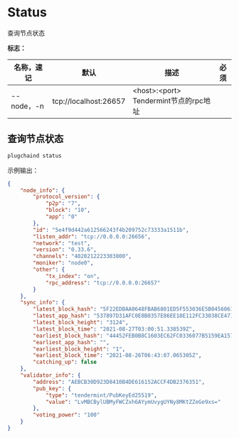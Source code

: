 # Status

查询节点状态

**标志：**

| 名称，速记 | 默认                  | 描述                                    | 必须 |
| ---------- | --------------------- | --------------------------------------- | ---- |
| --node，-n | tcp://localhost:26657 | \<host>:\<port> Tendermint节点的rpc地址 |      |

## 查询节点状态

```bash
plugchaind status
```

示例输出：

```json
{
    "node_info": {
        "protocol_version": {
            "p2p": "7",
            "block": "10",
            "app": "0"
        },
        "id": "5e4f9d442a612566243f4b209752c73333a1511b",
        "listen_addr": "tcp://0.0.0.0:26656",
        "network": "test",
        "version": "0.33.6",
        "channels": "4020212223303800",
        "moniker": "node0",
        "other": {
            "tx_index": "on",
            "rpc_address": "tcp://0.0.0.0:26657"
        }
    },
    "sync_info": {
        "latest_block_hash": "5F22EDBAA0648FBAB6801ED5F553036E5B045606168A35839B20D55B9F6E06F3",
        "latest_app_hash": "537897D31AFC0E8B0357E86EE18E112FC33038CE471E4C715C6C414A2ADB6761",
        "latest_block_height": "3124",
        "latest_block_time": "2021-08-27T03:00:51.338539Z",
        "earliest_block_hash": "44452FEB0B8C1603EC62FC0336077B5159EA1574A0D01E88016225B8D3E38670",
        "earliest_app_hash": "",
        "earliest_block_height": "1",
        "earliest_block_time": "2021-08-26T06:43:07.065305Z",
        "catching_up": false
    },
    "validator_info": {
        "address": "AEBCB30D923D8410B4DE616152ACCF4DB2376351",
        "pub_key": {
            "type": "tendermint/PubKeyEd25519",
            "value": "LvMBCBylUBMyFWCZxh6AYymUvygUYNy8MKtZZeGe9xs="
        },
        "voting_power": "100"
    }
}
```

